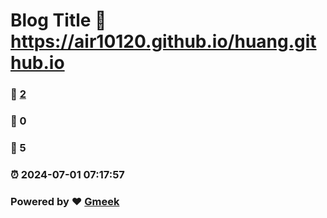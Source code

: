 # Blog Title :link: https://air10120.github.io/huang.github.io 
### :page_facing_up: [2](https://air10120.github.io/huang.github.io/tag.html) 
### :speech_balloon: 0 
### :hibiscus: 5 
### :alarm_clock: 2024-07-01 07:17:57 
### Powered by :heart: [Gmeek](https://github.com/Meekdai/Gmeek)
